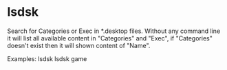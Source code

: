 # lsdsk
Search for Categories or Exec in *.desktop files. 
Without any command line it will list all available content in "Categories" and "Exec", 
if "Categories" doesn't exist then it will shown content of "Name".

Examples:
lsdsk
lsdsk game
